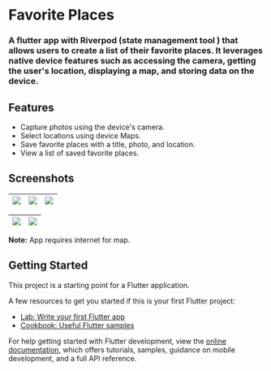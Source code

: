 # Favorite Places

### A flutter app with **Riverpod (state management tool )** that allows users to create a list of their favorite places. It leverages native device features such as accessing the camera, getting the user's location, displaying a map, and storing data on the device.





## Features

- Capture photos using the device's camera. 
- Select locations using device Maps.
- Save favorite places with a title, photo, and location.
- View a list of saved favorite places.



## Screenshots

|<img  src="https://github.com/imon001/favorite_places/assets/41481933/286acae9-1a19-495c-969c-a568f7ededba"/>|<img src="https://github.com/imon001/favorite_places/assets/41481933/16cad298-285a-4d21-bbf3-1179ec2d60cc"/>|<img src="https://github.com/imon001/favorite_places/assets/41481933/df71adf2-adc1-4b64-a2ce-ca8db3eeaab2"/>|
| ------------- | ------------- |------------- |

<img src="https://github.com/imon001/favorite_places/assets/41481933/43be2390-6cb4-4ffc-ab05-5898c99e992f"/>|<img src="https://github.com/imon001/favorite_places/assets/41481933/27747678-8bf9-4160-b7a9-a4738ffd8495)"/>|
| ------------- |------------- |






**Note:** App requires internet for map.
## Getting Started

This project is a starting point for a Flutter application.

A few resources to get you started if this is your first Flutter project:

- [Lab: Write your first Flutter app](https://docs.flutter.dev/get-started/codelab)
- [Cookbook: Useful Flutter samples](https://docs.flutter.dev/cookbook)

For help getting started with Flutter development, view the
[online documentation](https://docs.flutter.dev/), which offers tutorials,
samples, guidance on mobile development, and a full API reference.
